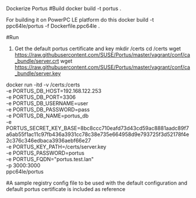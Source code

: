 Dockerize Portus
#Build
docker build -t portus .

For building it on PowerPC LE platform do this
docker build -t ppc64le/portus -f Dockerfile.ppc64le .

#Run
1. Get the default portus certificate and key
mkdir /certs
cd /certs
wget https://raw.githubusercontent.com/SUSE/Portus/master/vagrant/conf/ca_bundle/server.crt
wget https://raw.githubusercontent.com/SUSE/Portus/master/vagrant/conf/ca_bundle/server.key

docker run -itd  -v /certs:/certs \
-e PORTUS_DB_HOST=192.168.122.253 \
-e PORTUS_DB_PORT=3306 \
-e PORTUS_DB_USERNAME=user \
-e PORTUS_DB_PASSWORD=pass \
-e PORTUS_DB_NAME=portus_db \
-e PORTUS_SECRET_KEY_BASE=8bc8ccc710eafd73d43cd59ac8881aadc89f7a6ab55f1ac11c97fb436a3931cc78c38e735e664958d9e793725f3d52178f4e2c376c346edbaca3936aebf66e27 \
-e PORTUS_KEY_PATH=/certs/server.key \
-e PORTUS_PASSWORD=portus  \
-e PORTUS_FQDN="portus.test.lan" \
-p 3000:3000 \
ppc64le/portus


#A sample registry config file to be used with the default configuration and default portus certificate is included as reference
